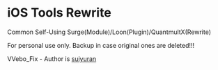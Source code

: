 # iOS Tools Rewrite

Common Self-Using Surge(Module)/Loon(Plugin)/QuantmultX(Rewrite)

For personal use only. Backup in case original ones are deleted!!!

VVebo_Fix - Author is [suiyuran](https://github.com/suiyuran)
